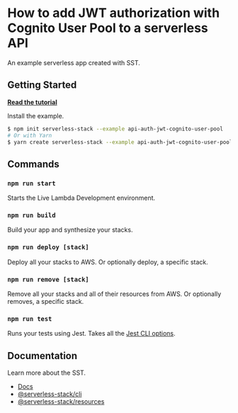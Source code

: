# How to add JWT authorization with Cognito User Pool to a serverless API

An example serverless app created with SST.

## Getting Started

[**Read the tutorial**](https://serverless-stack.com/examples/how-to-add-jwt-authorization-with-cognito-user-pool-to-a-serverless-api.html)

Install the example.

```bash
$ npm init serverless-stack --example api-auth-jwt-cognito-user-pool
# Or with Yarn
$ yarn create serverless-stack --example api-auth-jwt-cognito-user-pool
```

## Commands

### `npm run start`

Starts the Live Lambda Development environment.

### `npm run build`

Build your app and synthesize your stacks.

### `npm run deploy [stack]`

Deploy all your stacks to AWS. Or optionally deploy, a specific stack.

### `npm run remove [stack]`

Remove all your stacks and all of their resources from AWS. Or optionally removes, a specific stack.

### `npm run test`

Runs your tests using Jest. Takes all the [Jest CLI options](https://jestjs.io/docs/en/cli).

## Documentation

Learn more about the SST.

- [Docs](https://docs.serverless-stack.com/)
- [@serverless-stack/cli](https://docs.serverless-stack.com/packages/cli)
- [@serverless-stack/resources](https://docs.serverless-stack.com/packages/resources)
